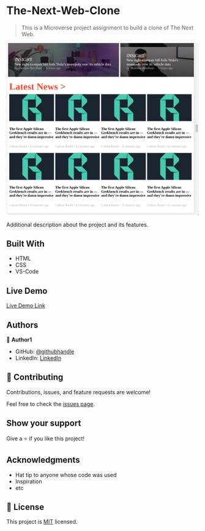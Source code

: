# The-Next-Web-Clone

> This is a Microverse project assignment to build a clone of The Next Web.

![screenshot](./assets/view.png)

Additional description about the project and its features.

## Built With

- HTML
- CSS
- VS-Code

## Live Demo

[Live Demo Link](https://aduda-boaz.github.io/the-nextpage-clone/)

## Authors

👤 **Author1**

- GitHub: [@githubhandle](https://github.com/Aduda-Boaz)
- LinkedIn: [LinkedIn](https://linkedin.com/adudaboaz)

## 🤝 Contributing

Contributions, issues, and feature requests are welcome!

Feel free to check the [issues page](issues/).

## Show your support

Give a ⭐️ if you like this project!

## Acknowledgments

- Hat tip to anyone whose code was used
- Inspiration
- etc

## 📝 License

This project is [MIT](lic.url) licensed.
